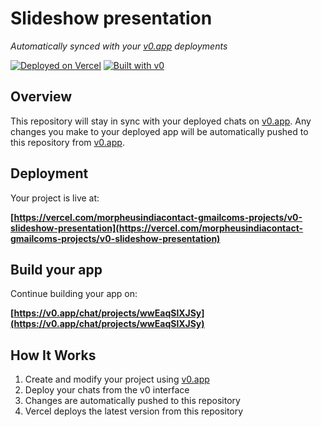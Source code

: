 # Slideshow presentation

*Automatically synced with your [v0.app](https://v0.app) deployments*

[![Deployed on Vercel](https://img.shields.io/badge/Deployed%20on-Vercel-black?style=for-the-badge&logo=vercel)](https://vercel.com/morpheusindiacontact-gmailcoms-projects/v0-slideshow-presentation)
[![Built with v0](https://img.shields.io/badge/Built%20with-v0.app-black?style=for-the-badge)](https://v0.app/chat/projects/wwEaqSlXJSy)

## Overview

This repository will stay in sync with your deployed chats on [v0.app](https://v0.app).
Any changes you make to your deployed app will be automatically pushed to this repository from [v0.app](https://v0.app).

## Deployment

Your project is live at:

**[https://vercel.com/morpheusindiacontact-gmailcoms-projects/v0-slideshow-presentation](https://vercel.com/morpheusindiacontact-gmailcoms-projects/v0-slideshow-presentation)**

## Build your app

Continue building your app on:

**[https://v0.app/chat/projects/wwEaqSlXJSy](https://v0.app/chat/projects/wwEaqSlXJSy)**

## How It Works

1. Create and modify your project using [v0.app](https://v0.app)
2. Deploy your chats from the v0 interface
3. Changes are automatically pushed to this repository
4. Vercel deploys the latest version from this repository